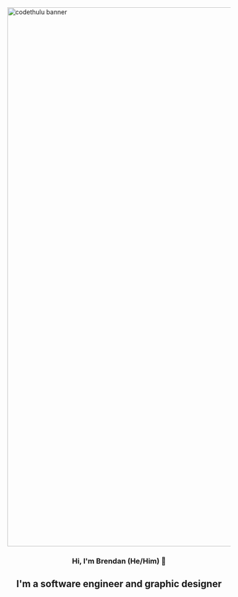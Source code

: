 <img width="1215" alt="codethulu banner" src="https://user-images.githubusercontent.com/45674799/142299653-3b99d02f-b370-4a96-821a-61edc2f581bc.png">
<h3 align="center">Hi, I'm Brendan (He/Him) 👋</h3>
<h2 align="center">I'm a software engineer and graphic designer</h2>

